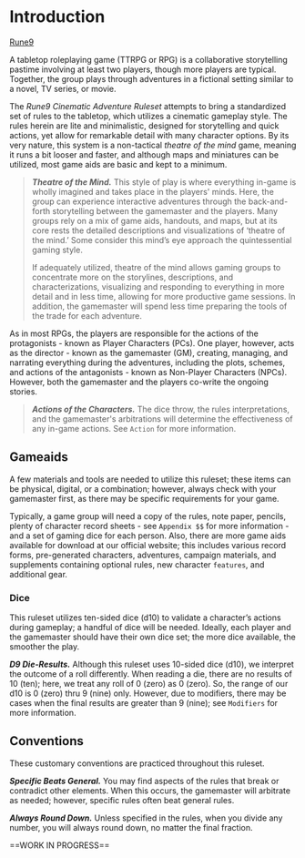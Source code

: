 # Introduction

[Rune9](https://rune9.games)

A tabletop roleplaying game (TTRPG or RPG) is a collaborative storytelling pastime involving at least two players, though more players are typical. Together, the group plays through adventures in a fictional setting similar to a novel, TV series, or movie.

The *Rune9 Cinematic Adventure Ruleset* attempts to bring a standardized set of rules to the tabletop, which utilizes a cinematic gameplay style. The rules herein are lite and minimalistic, designed for storytelling and quick actions, yet allow for remarkable detail with many character options. By its very nature, this system is a non-tactical *theatre of the mind* game, meaning it runs a bit looser and faster, and although maps and miniatures can be utilized, most game aids are basic and kept to a minimum.

> ***Theatre of the Mind.*** This style of play is where everything in-game is wholly imagined and takes place in the players' minds. Here, the group can experience interactive adventures through the back-and-forth storytelling between the gamemaster and the players. Many groups rely on a mix of game aids, handouts, and maps, but at its core rests the detailed descriptions and visualizations of ‘theatre of the mind.’ Some consider this mind’s eye approach the quintessential gaming style.
>
> If adequately utilized, theatre of the mind allows gaming groups to concentrate more on the storylines, descriptions, and characterizations, visualizing and responding to everything in more detail and in less time, allowing for more productive game sessions. In addition, the gamemaster will spend less time preparing the tools of the trade for each adventure.

As in most RPGs, the players are responsible for the actions of the protagonists - known as Player Characters (PCs). One player, however, acts as the director - known as the gamemaster (GM), creating, managing, and narrating everything during the adventures, including the plots, schemes, and actions of the antagonists - known as Non-Player Characters (NPCs). However, both the gamemaster and the players co-write the ongoing stories.

> ***Actions of the Characters.*** The dice throw, the rules interpretations, and the gamemaster's arbitrations will determine the effectiveness of any in-game actions. See `Action` for more information.

## Gameaids

A few materials and tools are needed to utilize this ruleset; these items can be physical, digital, or a combination; however, always check with your gamemaster first, as there may be specific requirements for your game.

Typically, a game group will need a copy of the rules, note paper, pencils, plenty of character record sheets - see `Appendix $$` for more information - and a set of gaming dice for each person. Also, there are more game aids available for download at our official website; this includes various record forms, pre-generated characters, adventures, campaign materials, and supplements containing optional rules, new character `features`, and additional gear.

### Dice

This ruleset utilizes ten-sided dice (d10) to validate a character’s actions during gameplay; a handful of dice will be needed. Ideally, each player and the gamemaster should have their own dice set; the more dice available, the smoother the play.

***D9 Die-Results.*** Although this ruleset uses 10-sided dice (d10), we interpret the outcome of a roll differently. When reading a die, there are no results of 10 (ten); here, we treat any roll of 0 (zero) as 0 (zero). So, the range of our d10 is 0 (zero) thru 9 (nine) only. However, due to modifiers, there may be cases when the final results are greater than 9 (nine); see `Modifiers` for more information.

## Conventions

These customary conventions are practiced throughout this ruleset.

***Specific Beats General.*** You may find aspects of the rules that break or contradict other elements. When this occurs, the gamemaster will arbitrate as needed; however, specific rules often beat general rules.

***Always Round Down.*** Unless specified in the rules, when you divide any number, you will always round down, no matter the final fraction.

<!--Add more Conventions as needed-->



==WORK IN PROGRESS==
